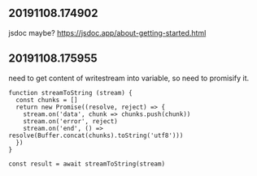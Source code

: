 
## 20191108.174902

jsdoc maybe? https://jsdoc.app/about-getting-started.html


## 20191108.175955

need to get content of writestream into variable, so need to promisify it.

```
function streamToString (stream) {
  const chunks = []
  return new Promise((resolve, reject) => {
    stream.on('data', chunk => chunks.push(chunk))
    stream.on('error', reject)
    stream.on('end', () => resolve(Buffer.concat(chunks).toString('utf8')))
  })
}

const result = await streamToString(stream)
```

